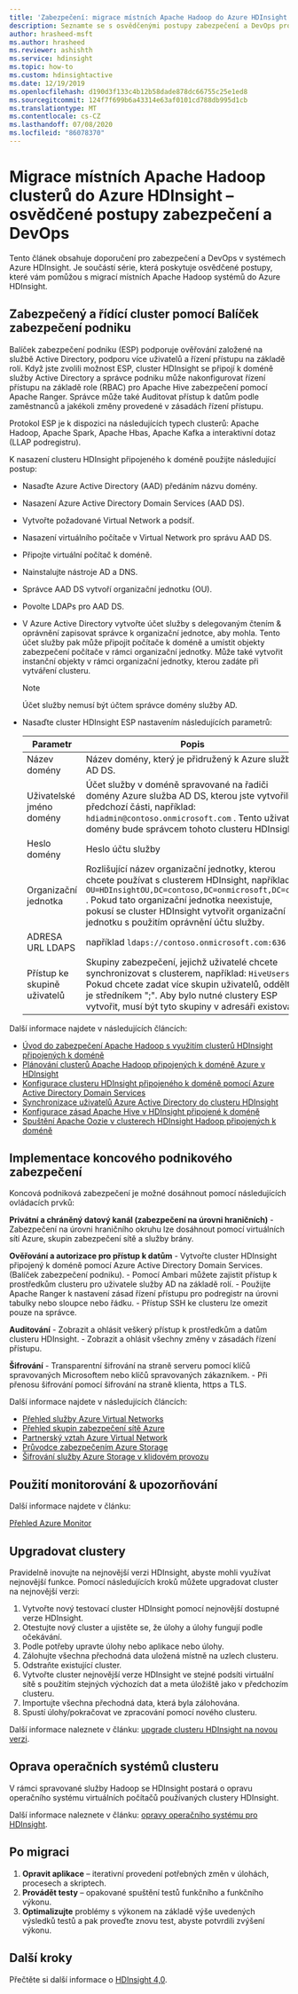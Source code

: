 ```yaml
---
title: 'Zabezpečení: migrace místních Apache Hadoop do Azure HDInsight'
description: Seznamte se s osvědčenými postupy zabezpečení a DevOps pro migraci místních clusterů Hadoop do Azure HDInsight.
author: hrasheed-msft
ms.author: hrasheed
ms.reviewer: ashishth
ms.service: hdinsight
ms.topic: how-to
ms.custom: hdinsightactive
ms.date: 12/19/2019
ms.openlocfilehash: d190d3f133c4b12b58dade878dc66755c25e1ed8
ms.sourcegitcommit: 124f7f699b6a43314e63af0101cd788db995d1cb
ms.translationtype: MT
ms.contentlocale: cs-CZ
ms.lasthandoff: 07/08/2020
ms.locfileid: "86078370"
---
```

# <a name="migrate-on-premises-apache-hadoop-clusters-to-azure-hdinsight---security-and-devops-best-practices"></a>Migrace místních Apache Hadoop clusterů do Azure HDInsight – osvědčené postupy zabezpečení a DevOps

Tento článek obsahuje doporučení pro zabezpečení a DevOps v systémech Azure HDInsight. Je součástí série, která poskytuje osvědčené postupy, které vám pomůžou s migrací místních Apache Hadoop systémů do Azure HDInsight.

## <a name="secure-and-govern-cluster-with-enterprise-security-package"></a>Zabezpečený a řídící cluster pomocí Balíček zabezpečení podniku

Balíček zabezpečení podniku (ESP) podporuje ověřování založené na službě Active Directory, podporu více uživatelů a řízení přístupu na základě rolí. Když jste zvolili možnost ESP, cluster HDInsight se připojí k doméně služby Active Directory a správce podniku může nakonfigurovat řízení přístupu na základě role (RBAC) pro Apache Hive zabezpečení pomocí Apache Ranger. Správce může také Auditovat přístup k datům podle zaměstnanců a jakékoli změny provedené v zásadách řízení přístupu.

Protokol ESP je k dispozici na následujících typech clusterů: Apache Hadoop, Apache Spark, Apache Hbas, Apache Kafka a interaktivní dotaz (LLAP podregistru).

K nasazení clusteru HDInsight připojeného k doméně použijte následující postup:

- Nasaďte Azure Active Directory (AAD) předáním názvu domény.
- Nasazení Azure Active Directory Domain Services (AAD DS).
- Vytvořte požadované Virtual Network a podsíť.
- Nasazení virtuálního počítače v Virtual Network pro správu AAD DS.
- Připojte virtuální počítač k doméně.
- Nainstalujte nástroje AD a DNS.
- Správce AAD DS vytvoří organizační jednotku (OU).
- Povolte LDAPs pro AAD DS.
- V Azure Active Directory vytvořte účet služby s delegovaným čtením & oprávnění zapisovat správce k organizační jednotce, aby mohla. Tento účet služby pak může připojit počítače k doméně a umístit objekty zabezpečení počítače v rámci organizační jednotky. Může také vytvořit instanční objekty v rámci organizační jednotky, kterou zadáte při vytváření clusteru.

    > [!Note]
    > Účet služby nemusí být účtem správce domény služby AD.

- Nasaďte cluster HDInsight ESP nastavením následujících parametrů:

    |Parametr |Popis |
    |---|---|
    |Název domény|Název domény, který je přidružený k Azure služba AD DS.|
    |Uživatelské jméno domény|Účet služby v doméně spravované na řadiči domény Azure služba AD DS, kterou jste vytvořili v předchozí části, například: `hdiadmin@contoso.onmicrosoft.com` . Tento uživatel domény bude správcem tohoto clusteru HDInsight.|
    |Heslo domény|Heslo účtu služby|
    |Organizační jednotka|Rozlišující název organizační jednotky, kterou chcete používat s clusterem HDInsight, například: `OU=HDInsightOU,DC=contoso,DC=onmicrosoft,DC=com` . Pokud tato organizační jednotka neexistuje, pokusí se cluster HDInsight vytvořit organizační jednotku s použitím oprávnění účtu služby.|
    |ADRESA URL LDAPS|například `ldaps://contoso.onmicrosoft.com:636` .|
    |Přístup ke skupině uživatelů|Skupiny zabezpečení, jejichž uživatelé chcete synchronizovat s clusterem, například: `HiveUsers` . Pokud chcete zadat více skupin uživatelů, oddělte je středníkem ";". Aby bylo nutné clustery ESP vytvořit, musí být tyto skupiny v adresáři existovat.|

Další informace najdete v následujících článcích:

- [Úvod do zabezpečení Apache Hadoop s využitím clusterů HDInsight připojených k doméně](../domain-joined/hdinsight-security-overview.md)
- [Plánování clusterů Apache Hadoop připojených k doméně Azure v HDInsight](../domain-joined/apache-domain-joined-architecture.md)
- [Konfigurace clusteru HDInsight připojeného k doméně pomocí Azure Active Directory Domain Services](../domain-joined/apache-domain-joined-configure-using-azure-adds.md)
- [Synchronizace uživatelů Azure Active Directory do clusteru HDInsight](../hdinsight-sync-aad-users-to-cluster.md)
- [Konfigurace zásad Apache Hive v HDInsight připojené k doméně](../domain-joined/apache-domain-joined-run-hive.md)
- [Spuštění Apache Oozie v clusterech HDInsight Hadoop připojených k doméně](../domain-joined/hdinsight-use-oozie-domain-joined-clusters.md)

## <a name="implement-end-to-end-enterprise-security"></a>Implementace koncového podnikového zabezpečení

Koncová podniková zabezpečení je možné dosáhnout pomocí následujících ovládacích prvků:

**Privátní a chráněný datový kanál (zabezpečení na úrovni hraničních)**
    - Zabezpečení na úrovni hraničního okruhu lze dosáhnout pomocí virtuálních sítí Azure, skupin zabezpečení sítě a služby brány.

**Ověřování a autorizace pro přístup k datům**
    - Vytvořte cluster HDInsight připojený k doméně pomocí Azure Active Directory Domain Services. (Balíček zabezpečení podniku).
    - Pomocí Ambari můžete zajistit přístup k prostředkům clusteru pro uživatele služby AD na základě rolí.
    - Použijte Apache Ranger k nastavení zásad řízení přístupu pro podregistr na úrovni tabulky nebo sloupce nebo řádku.
    - Přístup SSH ke clusteru lze omezit pouze na správce.

**Auditování**
    - Zobrazit a ohlásit veškerý přístup k prostředkům a datům clusteru HDInsight.
    - Zobrazit a ohlásit všechny změny v zásadách řízení přístupu.

**Šifrování**
    - Transparentní šifrování na straně serveru pomocí klíčů spravovaných Microsoftem nebo klíčů spravovaných zákazníkem.
    - Při přenosu šifrování pomocí šifrování na straně klienta, https a TLS.

Další informace najdete v následujících článcích:

- [Přehled služby Azure Virtual Networks](../../virtual-network/virtual-networks-overview.md)
- [Přehled skupin zabezpečení sítě Azure](../../virtual-network/security-overview.md)
- [Partnerský vztah Azure Virtual Network](../../virtual-network/virtual-network-peering-overview.md)
- [Průvodce zabezpečením Azure Storage](../../storage/blobs/security-recommendations.md)
- [Šifrování služby Azure Storage v klidovém provozu](../../storage/common/storage-service-encryption.md)

## <a name="use-monitoring--alerting"></a>Použití monitorování & upozorňování

Další informace najdete v článku:

[Přehled Azure Monitor](../../azure-monitor/overview.md)

## <a name="upgrade-clusters"></a>Upgradovat clustery

Pravidelně inovujte na nejnovější verzi HDInsight, abyste mohli využívat nejnovější funkce. Pomocí následujících kroků můžete upgradovat cluster na nejnovější verzi:

1. Vytvořte nový testovací cluster HDInsight pomocí nejnovější dostupné verze HDInsight.
1. Otestujte nový cluster a ujistěte se, že úlohy a úlohy fungují podle očekávání.
1. Podle potřeby upravte úlohy nebo aplikace nebo úlohy.
1. Zálohujte všechna přechodná data uložená místně na uzlech clusteru.
1. Odstraňte existující cluster.
1. Vytvořte cluster nejnovější verze HDInsight ve stejné podsíti virtuální sítě s použitím stejných výchozích dat a meta úložiště jako v předchozím clusteru.
1. Importujte všechna přechodná data, která byla zálohována.
1. Spustí úlohy/pokračovat ve zpracování pomocí nového clusteru.

Další informace naleznete v článku: [upgrade clusteru HDInsight na novou verzi](../hdinsight-upgrade-cluster.md).

## <a name="patch-cluster-operating-systems"></a>Oprava operačních systémů clusteru

V rámci spravované služby Hadoop se HDInsight postará o opravu operačního systému virtuálních počítačů používaných clustery HDInsight.

Další informace naleznete v článku: [opravy operačního systému pro HDInsight](../hdinsight-os-patching.md).

## <a name="post-migration"></a>Po migraci

1. **Opravit aplikace** – iterativní provedení potřebných změn v úlohách, procesech a skriptech.
2. **Provádět testy** – opakované spuštění testů funkčního a funkčního výkonu.
3. **Optimalizujte** problémy s výkonem na základě výše uvedených výsledků testů a pak proveďte znovu test, abyste potvrdili zvýšení výkonu.

## <a name="next-steps"></a>Další kroky

Přečtěte si další informace o [HDInsight 4,0](https://docs.microsoft.com/azure/hdinsight/hadoop/apache-hadoop-introduction).
